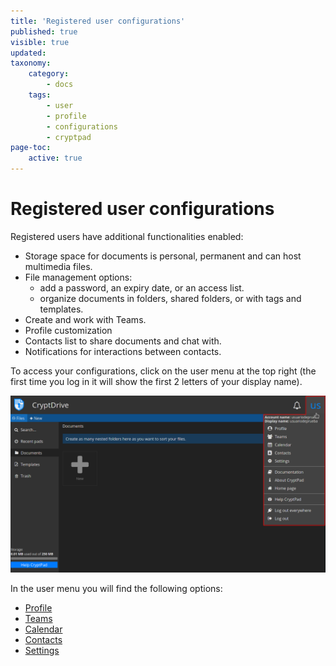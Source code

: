 ```yaml
---
title: 'Registered user configurations'
published: true
visible: true
updated:
taxonomy:
    category:
        - docs
    tags:
        - user
        - profile
        - configurations
        - cryptpad
page-toc:
    active: true
---
```


# Registered user configurations
Registered users have additional functionalities enabled:

- Storage space for documents is personal, permanent and can host multimedia files.
- File management options:
  * add a password, an expiry date, or an access list.
  * organize documents in folders, shared folders, or with tags and templates.
- Create and work with Teams.
- Profile customization
- Contacts list to share documents and chat with.
- Notifications for interactions between contacts.

To access your configurations, click on the user menu at the top right (the first time you log in it will show the first 2 letters of your display name).

![](en/settings.png)


In the user menu you will find the following options:

- [Profile](../profile)
- [Teams](../teams)
- [Calendar](../calendar)
- [Contacts](../contacts)
- [Settings](../settings)
